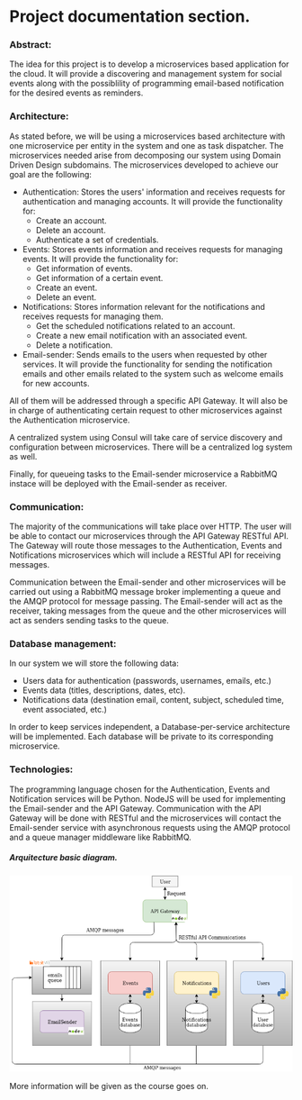 # Project documentation section.

### Abstract:
The idea for this project is to develop a microservices based application for the cloud.
It will provide a discovering and management system for social events along with the possiblility of programming email-based notification for the desired events as reminders.

### Architecture:
As stated before, we will be using a microservices based architecture with one microservice per entity in the system and one as task dispatcher. The microservices needed arise from decomposing our system using Domain Driven Design subdomains. The microservices developed to achieve our goal are the following:
- Authentication: Stores the users' information and receives requests for authentication and managing accounts. It will provide the functionality for:
    -   Create an account.
    -   Delete an account.
    -   Authenticate a set of credentials.
- Events: Stores events information and receives requests for managing events. It will provide the functionality for:
    -   Get information of events.
    -   Get information of a certain event.
    -   Create an event.
    -   Delete an event.
- Notifications: Stores information relevant for the notifications and receives requests for managing them.
    -   Get the scheduled notifications related to an account.
    -   Create a new email notification with an associated event.
    -   Delete a notification. 
- Email-sender: Sends emails to the users when requested by other services. It will provide the functionality for sending the notification emails and other emails related to the system such as welcome emails for new accounts.

All of them will be addressed through a specific API Gateway. It will also be in charge of authenticating certain request to other microservices against the Authentication microservice.

A centralized system using Consul will take care of service discovery and configuration between microservices. There will be a centralized log system as well.

Finally, for queueing tasks to the Email-sender microservice a RabbitMQ instace will be deployed with the Email-sender as receiver. 

### Communication:

The majority of the communications will take place over HTTP. The user will be able to contact our microservices through the API Gateway RESTful API. The Gateway will route those messages to the Authentication, Events and Notifications microservices which will include a RESTful API for receiving messages.

Communication between the Email-sender and other microservices will be carried out using a RabbitMQ message broker implementing a queue and the AMQP protocol for message passing. The Email-sender will act as the receiver, taking messages from the queue and the other microservices will act as senders sending tasks to the queue.

### Database management:
In our system we will store the following data:
- Users data for authentication (passwords, usernames, emails, etc.)
- Events data (titles, descriptions, dates, etc).
- Notifications data (destination email, content, subject, scheduled time, event associated, etc.)

In order to keep services independent, a Database-per-service architecture will be implemented. Each database will be private to its corresponding microservice.

### Technologies:
The programming language chosen for the Authentication, Events and Notification services will be Python. NodeJS will be used for implementing the Email-sender and the API Gateway.
Communication with the API Gateway will be done with RESTful and the microservices will contact the Email-sender service with asynchronous requests using the AMQP protocol and a queue manager middleware like RabbitMQ.

##### Arquitecture basic diagram.
![Microservices architecture diagram](img/eventpost_architecture_diagram.png "Microservices architecture diagram")

 More information will be given as the course goes on.